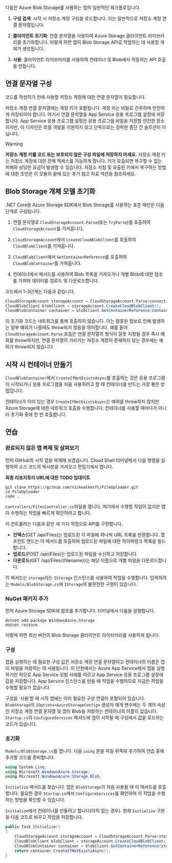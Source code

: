다음은 Azure Blob Storage를 사용하는 앱의 일반적인 워크플로입니다.

1. **구성 검색**: 시작 시 저장소 계정 구성을 로드합니다. 이는 일반적으로 저장소 계정 연결 문자열입니다.

1. **클라이언트 초기화**: 연결 문자열을 사용하여 Azure Storage 클라이언트 라이브러리를 초기화합니다. 이렇게 하면 앱이 Blob Storage API로 작업하는 데 사용할 개체가 생성됩니다.

1. **사용**: 클라이언트 라이브러리를 사용하여 컨테이너 및 Blob에서 작동하는 API 호출을 만듭니다.

## <a name="configure-your-connection-string"></a>연결 문자열 구성

코드를 작성하기 전에 사용할 저장소 계정에 대한 연결 문자열이 필요합니다.

저장소 계정 연결 문자열에는 계정 키가 포함됩니다. 계정 키는 비밀로 간주하며 안전하게 저장되어야 합니다. 여기서 연결 문자열을 App Service 응용 프로그램 설정에 저장합니다. App Service 응용 프로그램 설정은 응용 프로그램 비밀을 저장할 안전한 장소이지만, 이 디자인은 로컬 개발을 지원하지 않고 단독으로는 강력한 종단 간 솔루션이 아닙니다.

> [!WARNING]
> **저장소 계정 키를 코드 또는 보호되지 않은 구성 파일에 저장하지 마세요.** 저장소 계정 키는 저장소 계정에 대한 전체 액세스를 가능하게 합니다. 키가 유출되면 복구할 수 없는 피해와 상당한 요금이 발생할 수 있습니다. 저장소 지침 및 유출된 키에서 복구하는 방법에 대한 조언은 이 모듈의 끝에 있는 추가 참고 자료 섹션을 참조하세요.

## <a name="initialize-the-blob-storage-object-model"></a>Blob Storage 개체 모델 초기화

.NET Core용 Azure Storage SDK에서 Blob Storage를 사용하는 표준 패턴은 다음 단계로 구성됩니다.

1. 연결 문자열로 `CloudStorageAccount.Parse`(또는 `TryParse`)를 호출하여 `CloudStorageAccount`를 가져옵니다.

1. `CloudStorageAccount`에서 `CreateCloudBlobClient`를 호출하여 `CloudBlobClient`를 가져옵니다.

1. `CloudBlobClient`에서 `GetContainerReference`를 호출하여 `CloudBlobContainer`를 가져옵니다.

1. 컨테이너에서 메서드를 사용하여 Blob 목록을 가져오거나 개별 Blob에 대한 참조를 가져와 데이터를 업로드 및 다운로드합니다.

코드에서 1&ndash;3단계는 다음과 같습니다.

```csharp
CloudStorageAccount storageAccount = CloudStorageAccount.Parse(connectionString); // or TryParse()
CloudBlobClient blobClient = storageAccount.CreateCloudBlobClient();
CloudBlobContainer container = blobClient.GetContainerReference(containerName);
```

이 초기화 코드는 네트워크를 통해 호출하지 않습니다. 이는 잘못된 정보로 인해 발생하는 일부 예외가 나중에도 throw되지 않음을 의미합니다. 예를 들어 `CloudStorageAccount.Parse` 호출은 연결 문자열의 형식이 잘못 지정될 경우 즉시 예외를 throw하지만, 연결 문자열이 가리키는 저장소 계정이 존재하지 않는 경우에는 예외가 throw되지 않습니다.

## <a name="create-containers-at-startup"></a>시작 시 컨테이너 만들기

`CloudBlobContainer`에서 `CreateIfNotExistsAsync`를 호출하는 것은 응용 프로그램이 시작되거나 응용 프로그램을 처음 사용하려고 할 때 컨테이너를 만드는 가장 좋은 방법입니다.

컨테이너가 이미 있는 경우 `CreateIfNotExistsAsync`는 예외를 throw하지 않지만 Azure Storage에 대한 네트워크 호출을 수행합니다. 컨테이너를 사용할 때마다가 아니라 초기화 중에 한 번 호출합니다.

## <a name="exercise"></a>연습

### <a name="clone-and-explore-the-unfinished-app"></a>완료되지 않은 앱 복제 및 살펴보기

먼저 GitHub의 시작 앱을 복제해 보겠습니다. Cloud Shell 터미널에서 다음 명령을 실행하여 소스 코드의 복사본을 가져오고 편집기에서 엽니다.

**최종 리포지토리 URL에 대한 TODO 업데이트**

```console
git clone https://github.com/nickwalkmsft/FileUploader.git
cd FileUploader
code .
```

`Controllers/FilesController.cs`파일을 엽니다. 여기에서 수행할 작업이 없지만 앱이 수행하는 작업을 빠르게 확인하려고 합니다.

이 컨트롤러는 다음과 같은 세 가지 작업으로 API를 구현합니다.

- **인덱스**(GET /api/Files)는 업로드된 각 파일에 하나씩 URL 목록을 반환합니다. 앱 프런트 엔드는 이 메서드를 호출하여 업로드된 파일에 대한 하이퍼링크 목록을 빌드합니다.
- **업로드**(POST /api/Files)는 업로드된 파일을 수신하고 저장합니다.
- **다운로드**(GET /api/Files/{filename})는 해당 이름으로 개별 파일을 다운로드합니다.

각 메서드는 `storage`라는 `IStorage` 인스턴스를 사용하여 작업을 수행합니다. 입력하려는 `Models/BlobStorage.cs`에 `IStorage`의 불완전한 구현이 있습니다.

### <a name="add-the-nuget-package"></a>NuGet 패키지 추가

먼저 Azure Storage SDK에 참조를 추가합니다. 터미널에서 다음을 실행합니다.

```console
dotnet add package WindowsAzure.Storage
dotnet restore
```

이렇게 하면 최신 버전의 Blob Storage 클라이언트 라이브러리를 사용하게 됩니다.

### <a name="configure"></a>구성

앱을 실행하는 데 필요한 구성 값은 저장소 계정 연결 문자열이고 컨테이너의 이름은 앱이 파일을 저장하는 데 사용됩니다. 이 단원에서는 Azure App Service에서 앱을 실행하기만 하므로 App Service 모범 사례를 따르고 App Service 응용 프로그램 설정에 값을 저장합니다. App Service 인스턴스를 만들 때 작업을 수행하므로 지금은 작업을 수행할 필요가 없습니다.

구성을 ‘사용’할 때 시작 앱에는 이미 필요한 구성 연결이 포함되어 있습니다. `BlobStorage`의 `IOptions<AzureStorageConfig>` 생성자 매개 변수에는 두 개의 속성인 저장소 계정 연결 문자열 및 앱이 Blob을 저장하는 컨테이너의 이름이 있습니다. `Startup.cs`의 `ConfigureServices` 메서드에 앱이 시작될 때 구성에서 값을 로드하는 코드가 있습니다.

### <a name="initialize"></a>초기화

`Models/BlobStorage.cs`를 엽니다. 다음 `using` 문을 파일 위쪽에 추가하여 연습 중에 추가할 코드를 준비합니다.

```csharp
using System.Linq;
using Microsoft.WindowsAzure.Storage;
using Microsoft.WindowsAzure.Storage.Blob;
```

`Initialize` 메서드를 찾습니다. 앱은 `BlobStorage`가 처음 사용될 때 이 메서드를 호출합니다. 필요한 경우 `Startup.cs`에서 `ConfigureServices`를 확인하여 이 작업을 수행하는 방법을 확인할 수 있습니다.

`Initialize`에서 컨테이너를 만들려고 합니다(아직 없는 경우). 현재 `Initialize` 구현을 다음 코드로 바꾸고 작업을 저장합니다.

```csharp
public Task Initialize()
{
    CloudStorageAccount storageAccount = CloudStorageAccount.Parse(storageConfig.ConnectionString);
    CloudBlobClient blobClient = storageAccount.CreateCloudBlobClient();
    CloudBlobContainer container = blobClient.GetContainerReference(storageConfig.FileContainerName);
    return container.CreateIfNotExistsAsync();
}
```